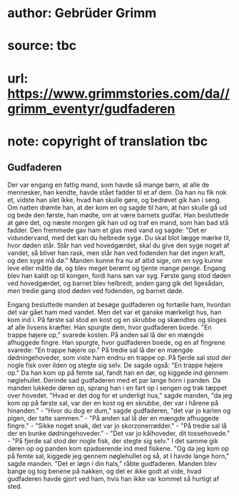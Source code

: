 # author: Gebrüder Grimm
# source: tbc
# url: https://www.grimmstories.com/da//grimm_eventyr/gudfaderen
# note: copyright of translation tbc

## Gudfaderen 

Der var engang en fattig mand, som havde så mange børn, at alle de
mennesker, han kendte, havde stået fadder til et af dem. Da han nu fik
nok et, vidste han slet ikke, hvad han skulle gøre, og bedrøvet gik han
i seng. Om natten drømte han, at der kom en og sagde til ham, at han
skulle gå ud og bede den første, han mødte, om at være barnets gudfar.
Han besluttede at gøre det, og næste morgen gik han ud og traf en mand,
som han bad stå fadder. Den fremmede gav ham et glas med vand og sagde:
"Det er vidundervand, med det kan du helbrede syge. Du skal blot lægge
mærke til, hvor døden står. Står han ved hovedgærdet, skal du give den
syge noget af vandet, så bliver han rask, men står han ved fodenden har
det ingen kraft, og den syge må dø." Manden kunne fra nu af altid sige,
om en syg kunne leve eller måtte dø, og blev meget berømt og tjente
mange penge. Engang blev han kaldt op til kongen, fordi hans søn var
syg. Første gang stod døden ved hovedgærdet, og barnet blev helbredt,
anden gang gik det ligesådan, men tredie gang stod døden ved fodenden,
og barnet døde.

Engang besluttede manden at besøge gudfaderen og fortælle ham, hvordan
det var gået ham med vandet. Men det var et ganske mærkeligt hus, han
kom ind i. På første sal stod en kost og en skrubbe og skændtes og
sloges af alle livsens kræfter. Han spurgte dem, hvor gudfaderen boede.
"En trappe højere op," svarede kosten. På anden sal lå der en mængde
afhuggede fingre. Han spurgte, hvor gudfaderen boede, og en af fingrene
svarede: "En trappe højere op." På tredie sal lå der en mængde
dødningehoveder, som viste ham endnu en trappe op. På fjerde sal stod
der nogle fisk over ilden og stegte sig selv. De sagde også: "En trappe
højere op." Da han kom op på femte sal, fandt han en dør, og kiggede
ind gennem nøglehullet. Derinde sad gudfaderen med et par lange horn i
panden. Da manden lukkede døren op, sprang han i en fart op i sengen og
trak tæppet over hovedet. "Hvad er det dog for et underligt hus,"
sagde manden, "da jeg kom op på første sal, var der en kost og en
skrubbe, der var i hårene på hinanden." - "Hvor du dog er dum," sagde
gudfaderen, "det var jo karlen og pigen, der talte sammen." - "På
anden sal lå der en mængde afhuggede fingre." - "Sikke noget snak, det
var jo skorzonerrødder." - "På tredie sal lå der en bunke
dødningehoveder." - "Det var jo kålhoveder, dit tossehovede." - "På
fjerde sal stod der nogle fisk, der stegte sig selv." I det samme gik
døren op og panden kom spadserende ind med fiskene. "Og da jeg kom op
på femte sal, kiggede jeg gennem nøglehullet og så, at I havde lange
horn," sagde manden. "Det er løgn i din hals," råbte gudfaderen.
Manden blev bange og tog benene på nakken, og det er ikke godt at vide,
hvad gudfaderen havde gjort ved ham, hvis han ikke var kommet så hurtigt
af sted.
